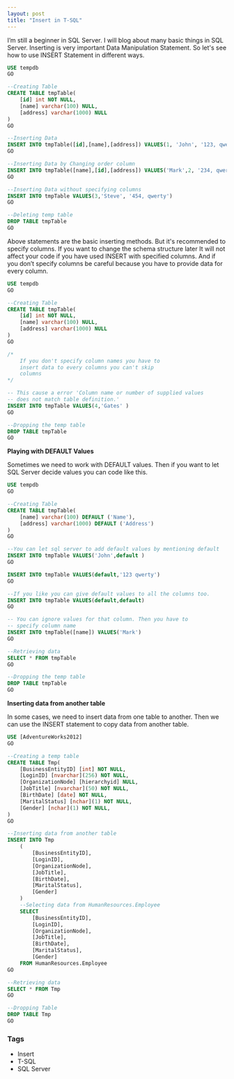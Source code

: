 ```yaml
---
layout: post
title: "Insert in T-SQL"
---
```


I’m still a beginner in SQL Server.  I  will blog about many basic things in SQL Server. Inserting is very important Data Manipulation Statement. So let's see how to use INSERT Statement in different ways.

```sql
USE tempdb
GO

--Creating Table
CREATE TABLE tmpTable(
    [id] int NOT NULL,
    [name] varchar(100) NULL,
    [address] varchar(1000) NULL
)
GO

--Inserting Data
INSERT INTO tmpTable([id],[name],[address]) VALUES(1, 'John', '123, qwerty')
GO

--Inserting Data by Changing order column
INSERT INTO tmpTable([name],[id],[address]) VALUES('Mark',2, '234, qwerty')
GO

--Inserting Data without specifying columns
INSERT INTO tmpTable VALUES(3,'Steve', '454, qwerty')
GO

--Deleting temp table
DROP TABLE tmpTable
GO
```

Above statements are the basic inserting methods. But it's recommended to specify columns. If you want to change the schema structure later It will not affect your code if you have used INSERT with specified columns. And if you don’t specify columns be careful because you have to provide data for every column.

```sql
USE tempdb
GO

--Creating Table
CREATE TABLE tmpTable(
    [id] int NOT NULL,
    [name] varchar(100) NULL,
    [address] varchar(1000) NULL
)
GO

/*
    If you don't specify column names you have to 
    insert data to every columns you can't skip
    columns
*/

-- This cause a error 'Column name or number of supplied values 
-- does not match table definition.'
INSERT INTO tmpTable VALUES(4,'Gates' )
GO

--Dropping the temp table
DROP TABLE tmpTable
GO
```

**Playing with DEFAULT Values**

Sometimes we need to work with DEFAULT values. Then if you want to let SQL Server decide values you can code like this.

```sql
USE tempdb
GO

--Creating Table
CREATE TABLE tmpTable(
    [name] varchar(100) DEFAULT ('Name'),
    [address] varchar(1000) DEFAULT ('Address')
)
GO

--You can let sql server to add default values by mentioning default 
INSERT INTO tmpTable VALUES('John',default )
GO

INSERT INTO tmpTable VALUES(default,'123 qwerty')
GO

--If you like you can give default values to all the columns too.
INSERT INTO tmpTable VALUES(default,default)
GO

-- You can ignore values for that column. Then you have to 
-- specify column name
INSERT INTO tmpTable([name]) VALUES('Mark')
GO

--Retrieving data
SELECT * FROM tmpTable
GO

--Dropping the temp table
DROP TABLE tmpTable
GO
```

**Inserting data from another table**

In some cases, we need to insert data from one table to another. Then we can use the INSERT statement to copy data from another table.

```sql
USE [AdventureWorks2012]
GO

--Creating a temp table
CREATE TABLE Tmp(
    [BusinessEntityID] [int] NOT NULL,
    [LoginID] [nvarchar](256) NOT NULL,
    [OrganizationNode] [hierarchyid] NULL,
    [JobTitle] [nvarchar](50) NOT NULL,
    [BirthDate] [date] NOT NULL,
    [MaritalStatus] [nchar](1) NOT NULL,
    [Gender] [nchar](1) NOT NULL,
)
GO

--Inserting data from another table
INSERT INTO Tmp
    (
        [BusinessEntityID],    
        [LoginID],
        [OrganizationNode],
        [JobTitle],
        [BirthDate],
        [MaritalStatus],
        [Gender]    
    ) 
    --Selecting data from HumanResources.Employee
    SELECT 
        [BusinessEntityID],
        [LoginID],
        [OrganizationNode],
        [JobTitle],
        [BirthDate],
        [MaritalStatus],
        [Gender]
    FROM HumanResources.Employee
GO

--Retrieving data
SELECT * FROM Tmp
GO

--Dropping Table
DROP TABLE Tmp
GO
```

### Tags

- Insert
- T-SQL
- SQL Server
